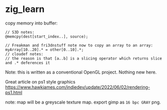 # zig_learn
 
copy memory into buffer:

```zig
// S3D notes:
@memcpy(dest[start_index..], source);
```

```zig
// Freakman and fri3dnstuff note now to copy an array to an array:
myArray[10..20].* = other[0..10].*;
// cloudef notes:
// the reason is that [a..b] is a slicing operator which returns slice and .* deferences it
```

Note: this is written as a conventional OpenGL project. Nothing new here.

Great article on ps1 style graphics
https://www.hawkjames.com/indiedev/update/2022/06/02/rendering-ps1.html

note:
map will be a greyscale texture map.
export gimp as ``16 bpc GRAY`` png.

